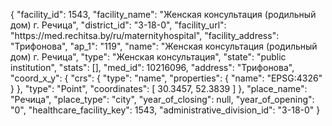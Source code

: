 {
    "facility_id": 1543,
    "facility_name": "Женская консультация (родильный дом) г. Речица",
    "district_id": "3-18-0",
    "facility_url": "https:\/\/med.rechitsa.by\/ru\/maternityhospital",
    "facility_address": "Трифонова",
    "ap_1": "119",
    "name": "Женская консультация (родильный дом) г. Речица",
    "type": "Женская консультация",
    "state": "public institution",
    "stats": [],
    "med_id": 10216096,
    "address": "Трифонова",
    "coord_x_y": {
        "crs": {
            "type": "name",
            "properties": {
                "name": "EPSG:4326"
            }
        },
        "type": "Point",
        "coordinates": [
            30.3457,
            52.3839
        ]
    },
    "place_name": "Речица",
    "place_type": "city",
    "year_of_closing": null,
    "year_of_opening": "0",
    "healthcare_facility_key": 1543,
    "administrative_division_id": "3-18-0"
}